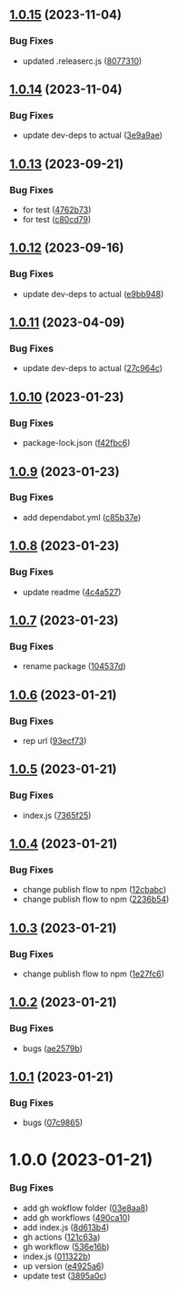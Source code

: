 ## [1.0.15](https://github.com/JS-AK/example-automatic-deploy-js-app-to-npm/compare/v1.0.14...v1.0.15) (2023-11-04)


### Bug Fixes

* updated .releaserc.js ([8077310](https://github.com/JS-AK/example-automatic-deploy-js-app-to-npm/commit/8077310ba28fbd6e0189fac6b8d5f77022d07b4f))

## [1.0.14](https://github.com/JS-AK/example-automatic-deploy-js-app-to-npm/compare/v1.0.13...v1.0.14) (2023-11-04)


### Bug Fixes

* update dev-deps to actual ([3e9a9ae](https://github.com/JS-AK/example-automatic-deploy-js-app-to-npm/commit/3e9a9ae35a219c0525c7519e3590895654428b82))

## [1.0.13](https://github.com/JS-AK/example-automatic-deploy-js-app-to-npm/compare/v1.0.12...v1.0.13) (2023-09-21)


### Bug Fixes

* for test ([4762b73](https://github.com/JS-AK/example-automatic-deploy-js-app-to-npm/commit/4762b730247dd61d18a5cc845b9fb03750a9599e))
* for test ([c80cd79](https://github.com/JS-AK/example-automatic-deploy-js-app-to-npm/commit/c80cd79462a719845b651aef8e9f7dc52b5b8c92))

## [1.0.12](https://github.com/JS-AK/example-automatic-deploy-js-app-to-npm/compare/v1.0.11...v1.0.12) (2023-09-16)


### Bug Fixes

* update dev-deps to actual ([e9bb948](https://github.com/JS-AK/example-automatic-deploy-js-app-to-npm/commit/e9bb948752497ed91acab2bed54c924a98bcfa2e))

## [1.0.11](https://github.com/JS-AK/example-automatic-deploy-js-app-to-npm/compare/v1.0.10...v1.0.11) (2023-04-09)


### Bug Fixes

* update dev-deps to actual ([27c964c](https://github.com/JS-AK/example-automatic-deploy-js-app-to-npm/commit/27c964ca7757c77d7eaaecfaf545a62522cd59bc))

## [1.0.10](https://github.com/JS-AK/example-automatic-deploy-js-app-to-npm/compare/v1.0.9...v1.0.10) (2023-01-23)


### Bug Fixes

* package-lock.json ([f42fbc6](https://github.com/JS-AK/example-automatic-deploy-js-app-to-npm/commit/f42fbc605d28a08695ed8c8d175d6f1ebd627de5))

## [1.0.9](https://github.com/JS-AK/example-automatic-deploy-js-app-to-npm/compare/v1.0.8...v1.0.9) (2023-01-23)


### Bug Fixes

* add dependabot.yml ([c85b37e](https://github.com/JS-AK/example-automatic-deploy-js-app-to-npm/commit/c85b37e9b53a224e3cb05920cd147d8efaa4a13a))

## [1.0.8](https://github.com/JS-AK/example-automatic-deploy-js-app-to-npm/compare/v1.0.7...v1.0.8) (2023-01-23)


### Bug Fixes

* update readme ([4c4a527](https://github.com/JS-AK/example-automatic-deploy-js-app-to-npm/commit/4c4a527372896ffa2556b4ea4f5e7f6c3b1241e9))

## [1.0.7](https://github.com/JS-AK/example-automatic-deploy-js-app-to-npm/compare/v1.0.6...v1.0.7) (2023-01-23)


### Bug Fixes

* rename package ([104537d](https://github.com/JS-AK/example-automatic-deploy-js-app-to-npm/commit/104537d494ee19e54563ac6d46c5466465a7a8af))

## [1.0.6](https://github.com/JS-AK/test-dep-42/compare/v1.0.5...v1.0.6) (2023-01-21)


### Bug Fixes

* rep url ([93ecf73](https://github.com/JS-AK/test-dep-42/commit/93ecf730abf10c121611c0cb8c08f3cc4975e8b3))

## [1.0.5](https://github.com/JS-AK/test-dep/compare/v1.0.4...v1.0.5) (2023-01-21)


### Bug Fixes

* index.js ([7365f25](https://github.com/JS-AK/test-dep/commit/7365f25cd5046a8c82f81db2e07e1693ad917d95))

## [1.0.4](https://github.com/JS-AK/test-dep/compare/v1.0.3...v1.0.4) (2023-01-21)


### Bug Fixes

* change publish flow to npm ([12cbabc](https://github.com/JS-AK/test-dep/commit/12cbabc4e2c89a105a2c57f446eb5fd839ed5276))
* change publish flow to npm ([2236b54](https://github.com/JS-AK/test-dep/commit/2236b54e2642a8ff8351ae3fb95f1fe27e37df3a))

## [1.0.3](https://github.com/JS-AK/test-dep/compare/v1.0.2...v1.0.3) (2023-01-21)


### Bug Fixes

* change publish flow to npm ([1e27fc6](https://github.com/JS-AK/test-dep/commit/1e27fc6572dbe43d953121af658565d127f2b34e))

## [1.0.2](https://github.com/JS-AK/test-dep/compare/v1.0.1...v1.0.2) (2023-01-21)


### Bug Fixes

* bugs ([ae2579b](https://github.com/JS-AK/test-dep/commit/ae2579bbe24b61c32a8ef73f63d2663ead84e99a))

## [1.0.1](https://github.com/JS-AK/test-dep/compare/v1.0.0...v1.0.1) (2023-01-21)


### Bug Fixes

* bugs ([07c9865](https://github.com/JS-AK/test-dep/commit/07c9865faee75d585497a22dac16ac6d7aa805d2))

# 1.0.0 (2023-01-21)


### Bug Fixes

* add gh wokflow folder ([03e8aa8](https://github.com/JS-AK/test-dep/commit/03e8aa8f15f726d2ecd2291fdd7275e93b66ca90))
* add gh workflows ([490ca10](https://github.com/JS-AK/test-dep/commit/490ca105b908dd6f3f92c560edd15494cad9ffb7))
* add index.js ([8d613b4](https://github.com/JS-AK/test-dep/commit/8d613b4763d20e5d0e617e0f214ce93dd90c01be))
* gh actions ([121c63a](https://github.com/JS-AK/test-dep/commit/121c63a13d816340e57b162746684de23db47c41))
* gh workflow ([536e16b](https://github.com/JS-AK/test-dep/commit/536e16bd86b581a3927d959b09a112c3fd19524c))
* index.js ([011322b](https://github.com/JS-AK/test-dep/commit/011322b486ac0d297804a9723b602ae859cb97bb))
* up version ([e4925a6](https://github.com/JS-AK/test-dep/commit/e4925a6f191026f22042cfce3bb5365364ade70c))
* update test ([3895a0c](https://github.com/JS-AK/test-dep/commit/3895a0ce483ebf368f876475ecc38a1200000c60))
